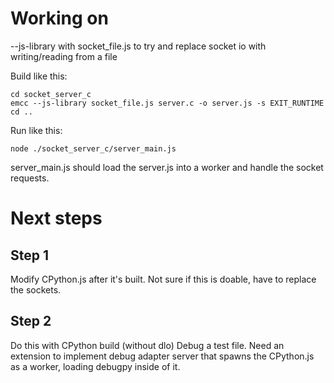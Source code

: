 # Working on

--js-library with socket_file.js to try and replace socket io with writing/reading from a file

Build like this:

```
cd socket_server_c
emcc --js-library socket_file.js server.c -o server.js -s EXIT_RUNTIME
cd ..
```

Run like this:
```
node ./socket_server_c/server_main.js
```

server_main.js should load the server.js into a worker and handle the socket requests.

# Next steps

## Step 1

Modify CPython.js after it's built. Not sure if this is doable, have to replace the sockets.    

## Step 2
Do this with CPython build (without dlo)
Debug a test file. 
Need an extension to implement debug adapter server that spawns the CPython.js as a worker, loading debugpy inside of it.